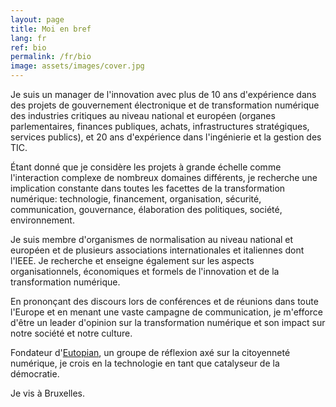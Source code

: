 ```yaml
---
layout: page
title: Moi en bref
lang: fr
ref: bio
permalink: /fr/bio
image: assets/images/cover.jpg
---
```


Je suis un manager de l'innovation avec plus de 10 ans d'expérience dans des projets de gouvernement électronique et de transformation numérique des industries critiques au niveau national et européen (organes parlementaires, finances publiques, achats, infrastructures stratégiques, services publics), et 20 ans d'expérience dans l'ingénierie et la gestion des TIC.

Étant donné que je considère les projets à grande échelle comme l'interaction complexe de nombreux domaines différents, je recherche une implication constante dans toutes les facettes de la transformation numérique: technologie, financement, organisation, sécurité, communication, gouvernance, élaboration des politiques, société, environnement.

Je suis membre d'organismes de normalisation au niveau national et européen et de plusieurs associations internationales et italiennes dont l'IEEE. Je recherche et enseigne également sur les aspects organisationnels, économiques et formels de l'innovation et de la transformation numérique.

En prononçant des discours lors de conférences et de réunions dans toute l'Europe et en menant une vaste campagne de communication, je m'efforce d'être un leader d'opinion sur la transformation numérique et son impact sur notre société et notre culture.

Fondateur d'<a href="https://eutopian.eu" target="_blank">Eutopian</a>, un groupe de réflexion axé sur la citoyenneté numérique, je crois en la technologie en tant que catalyseur de la démocratie.

Je vis à Bruxelles.
